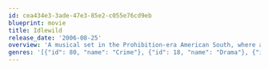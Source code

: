 ```yaml
---
id: cea434e3-3ade-47e3-85e2-c055e76cd9eb
blueprint: movie
title: Idlewild
release_date: '2006-08-25'
overview: 'A musical set in the Prohibition-era American South, where a speakeasy performer and club manager Rooster must contend with gangsters who have their eyes on the club while his piano player and partner Percival must choose between his love, Angel or his obligations to his father.'
genres: '[{"id": 80, "name": "Crime"}, {"id": 18, "name": "Drama"}, {"id": 10402, "name": "Music"}]'
---
```

